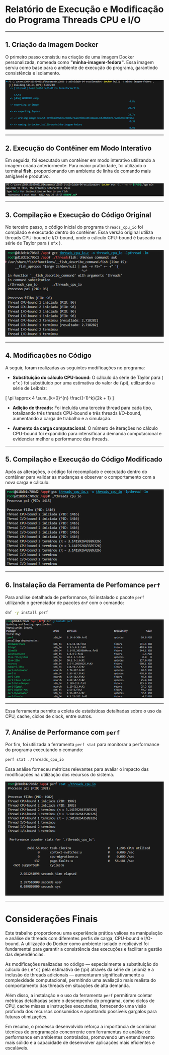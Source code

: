 # Relatório de Execução e Modificação do Programa Threads CPU e I/O

---

## 1. Criação da Imagem Docker

O primeiro passo consistiu na criação de uma imagem Docker personalizada, nomeada como **"minha-imagem-fedora"**. Essa imagem serviu como base para o ambiente de execução do programa, garantindo consistência e isolamento.

![Criação da imagem Docker](imagens/image1.png)

---

## 2. Execução do Contêiner em Modo Interativo

Em seguida, foi executado um contêiner em modo interativo utilizando a imagem criada anteriormente. Para maior praticidade, foi utilizado o terminal **fish**, proporcionando um ambiente de linha de comando mais amigável e produtivo.

![Execução do contêiner com terminal fish](imagens/image2.png)

---

## 3. Compilação e Execução do Código Original

No terceiro passo, o código inicial do programa `threads_cpu_io` foi compilado e executado dentro do contêiner. Essa versão original utiliza threads CPU-bound e I/O-bound, onde o cálculo CPU-bound é baseado na série de Taylor para \( e^x \).

![Compilação e execução do código original](imagens/image3.png)

---

## 4. Modificações no Código

A seguir, foram realizadas as seguintes modificações no programa:

- **Substituição do cálculo CPU-bound:** O cálculo da série de Taylor para \( e^x \) foi substituído por uma estimativa do valor de \(\pi\), utilizando a série de Leibniz:

\[
\pi \approx 4 \sum_{k=0}^{n} \frac{(-1)^k}{2k + 1}
\]

- **Adição de threads:** Foi incluída uma terceira thread para cada tipo, totalizando três threads CPU-bound e três threads I/O-bound, aumentando a carga de trabalho e a simulação.

- **Aumento da carga computacional:** O número de iterações no cálculo CPU-bound foi expandido para intensificar a demanda computacional e evidenciar melhor a performance das threads.

---

## 5. Compilação e Execução do Código Modificado

Após as alterações, o código foi recompilado e executado dentro do contêiner para validar as mudanças e observar o comportamento com a nova carga e cálculo.

![Compilação e execução do código modificado](imagens/image4.png)

---

## 6. Instalação da Ferramenta de Perfomance `perf`

Para análise detalhada de performance, foi instalado o pacote `perf` utilizando o gerenciador de pacotes `dnf` com o comando:

```bash
dnf -y install perf
```

![Instalacao da ferramenta de performance](imagens/image5.png)

---

Essa ferramenta permite a coleta de estatísticas detalhadas sobre o uso da CPU, cache, ciclos de clock, entre outros.

## 7. Análise de Performance com `perf`

Por fim, foi utilizada a ferramenta `perf stat` para monitorar a performance do programa executando o comando:

```bash
perf stat ./threads_cpu_io
```

Essa análise forneceu métricas relevantes para avaliar o impacto das modificações na utilização dos recursos do sistema.

![analise de performance](imagens/image6.png)

---

# Considerações Finais

Este trabalho proporcionou uma experiência prática valiosa na manipulação e análise de threads com diferentes perfis de carga, CPU-bound e I/O-bound. A utilização do Docker como ambiente isolado e replicável foi fundamental para garantir a consistência das execuções e facilitar a gestão das dependências.

As modificações realizadas no código — especialmente a substituição do cálculo de \( e^x \) pela estimativa de \(\pi\) através da série de Leibniz e a inclusão de threads adicionais — aumentaram significativamente a complexidade computacional, permitindo uma avaliação mais realista do comportamento das threads em situações de alta demanda.

Além disso, a instalação e o uso da ferramenta `perf` permitiram coletar métricas detalhadas sobre o desempenho do programa, como ciclos de CPU, cache misses e instruções executadas, fornecendo uma visão profunda dos recursos consumidos e apontando possíveis gargalos para futuras otimizações.

Em resumo, o processo desenvolvido reforça a importância de combinar técnicas de programação concorrente com ferramentas de análise de performance em ambientes controlados, promovendo um entendimento mais sólido e a capacidade de desenvolver aplicações mais eficientes e escaláveis.
